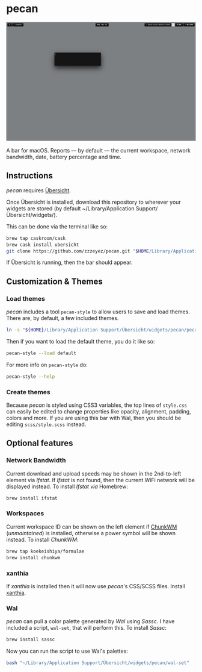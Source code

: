 
# pecan

![Screenshot 3](/screenshots/1.jpg)

A bar for macOS. Reports — by default — the current workspace, network bandwidth, date, battery percentage and time.

## Instructions

*pecan* requires [Übersicht](http://tracesof.net/uebersicht/).

Once Übersicht is installed, download this repository to wherever your widgets are stored (by default ~/Library/Application Support/Übersicht/widgets/).

This can be done via the terminal like so:

```sh
brew tap caskroom/cask
brew cask install ubersicht
git clone https://github.com/zzzeyez/pecan.git "$HOME/Library/Application Support/Übersicht/widgets/pecan"
```

If Übersicht is running, then the bar should appear.

## Customization & Themes

### Load themes

*pecan* includes a tool `pecan-style` to allow users to save and load themes. There are, by default, a few included themes.

```sh
ln -s "${HOME}/Library/Application Support/Übersicht/widgets/pecan/pecan-style" "/usr/local/bin/pecan-style"
```

Then if you want to load the default theme, you do it like so:

```sh
pecan-style --load default
```

For more info on `pecan-style` do:

```sh
pecan-style --help
```

### Create themes

Because *pecan* is styled using CSS3 variables, the top lines of `style.css` can easily be edited to change properties like opacity, alignment, padding, colors and more. If you are using this bar with Wal, then you should be editing `scss/style.scss` instead.

## Optional features

### Network Bandwidth

Current download and upload speeds may be shown in the 2nd-to-left element via *Ifstat*. If *Ifstat* is not found, then the current WiFi network will be displayed instead. To install *Ifstat via* Homebrew:

```sh
brew install ifstat
```

### Workspaces

Current workspace ID can be shown on the left element if [ChunkWM](https://github.com/koekeishiya/chunkwm) (*unmaintained*) is installed, otherwise a power symbol will be shown instead. To install *ChunkWM*:

```sh
brew tap koekeishiya/formulae
brew install chunkwm
```

### xanthia

If *xanthia* is installed then it will now use *pecan*'s CSS/SCSS files. Install [xanthia](https://github.com/zzzeyez/xanthia/blob/master/README.md#Installation).

### Wal

*pecan* can pull a color palette generated by *Wal* using *Sassc*. I have included a script, `wal-set`, that will perform this.
To install *Sassc*:

```sh
brew install sassc
```

Now you can run the script to use Wal's palettes:

```sh
bash "~/Library/Application Support/Übersicht/widgets/pecan/wal-set"
```
